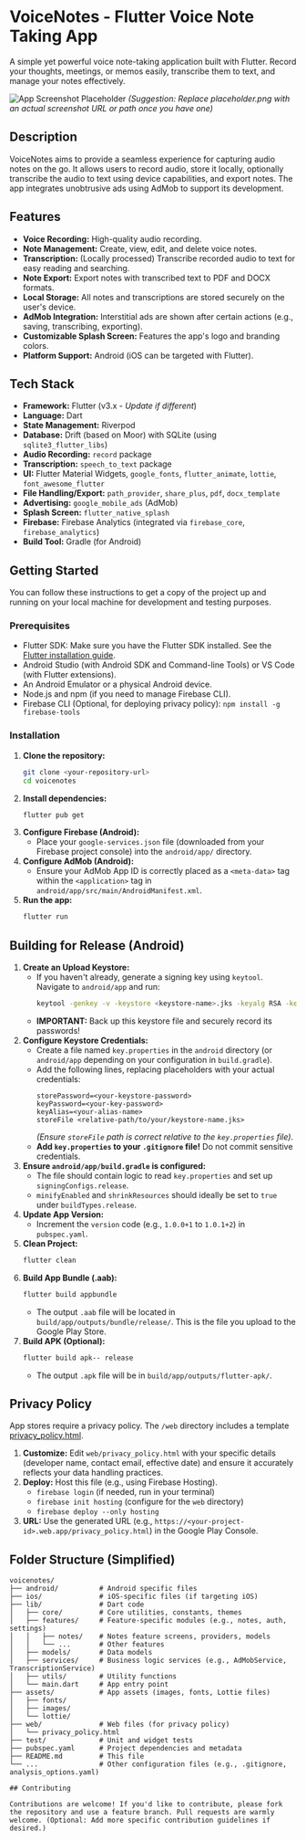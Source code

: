 # VoiceNotes - Flutter Voice Note Taking App

A simple yet powerful voice note-taking application built with Flutter. Record your thoughts, meetings, or memos easily, transcribe them to text, and manage your notes effectively.

![App Screenshot Placeholder](placeholder.png) 
*(Suggestion: Replace placeholder.png with an actual screenshot URL or path once you have one)*

## Description

VoiceNotes aims to provide a seamless experience for capturing audio notes on the go. It allows users to record audio, store it locally, optionally transcribe the audio to text using device capabilities, and export notes. The app integrates unobtrusive ads using AdMob to support its development.

## Features

*   **Voice Recording:** High-quality audio recording.
*   **Note Management:** Create, view, edit, and delete voice notes.
*   **Transcription:** (Locally processed) Transcribe recorded audio to text for easy reading and searching.
*   **Note Export:** Export notes with transcribed text to PDF and DOCX formats.
*   **Local Storage:** All notes and transcriptions are stored securely on the user's device.
*   **AdMob Integration:** Interstitial ads are shown after certain actions (e.g., saving, transcribing, exporting).
*   **Customizable Splash Screen:** Features the app's logo and branding colors.
*   **Platform Support:** Android (iOS can be targeted with Flutter).

## Tech Stack

*   **Framework:** Flutter (v3.x - *Update if different*)
*   **Language:** Dart
*   **State Management:** Riverpod
*   **Database:** Drift (based on Moor) with SQLite (using `sqlite3_flutter_libs`)
*   **Audio Recording:** `record` package
*   **Transcription:** `speech_to_text` package
*   **UI:** Flutter Material Widgets, `google_fonts`, `flutter_animate`, `lottie`, `font_awesome_flutter`
*   **File Handling/Export:** `path_provider`, `share_plus`, `pdf`, `docx_template`
*   **Advertising:** `google_mobile_ads` (AdMob)
*   **Splash Screen:** `flutter_native_splash`
*   **Firebase:** Firebase Analytics (integrated via `firebase_core`, `firebase_analytics`)
*   **Build Tool:** Gradle (for Android)

## Getting Started

You can follow these instructions to get a copy of the project up and running on your local machine for development and testing purposes.

### Prerequisites

*   Flutter SDK: Make sure you have the Flutter SDK installed. See the [Flutter installation guide](https://flutter.dev/docs/get-started/install).
*   Android Studio (with Android SDK and Command-line Tools) or VS Code (with Flutter extensions).
*   An Android Emulator or a physical Android device.
*   Node.js and npm (if you need to manage Firebase CLI).
*   Firebase CLI (Optional, for deploying privacy policy): `npm install -g firebase-tools`

### Installation

1.  **Clone the repository:**
    ```bash
    git clone <your-repository-url>
    cd voicenotes 
    ```
2.  **Install dependencies:**
    ```bash
    flutter pub get
    ```
3.  **Configure Firebase (Android):**
    *   Place your `google-services.json` file (downloaded from your Firebase project console) into the `android/app/` directory.
4.  **Configure AdMob (Android):**
    *   Ensure your AdMob App ID is correctly placed as a `<meta-data>` tag within the `<application>` tag in `android/app/src/main/AndroidManifest.xml`.
5.  **Run the app:**
    ```bash
    flutter run
    ```

## Building for Release (Android)

1.  **Create an Upload Keystore:**
    *   If you haven't already, generate a signing key using `keytool`. Navigate to `android/app` and run:
        ```bash
        keytool -genkey -v -keystore <keystore-name>.jks -keyalg RSA -keysize 2048 -validity 10000 -alias <your-alias-name>
        ```
    *   **IMPORTANT:** Back up this keystore file and securely record its passwords!
2.  **Configure Keystore Credentials:**
    *   Create a file named `key.properties` in the `android` directory (or `android/app` depending on your configuration in `build.gradle`).
    *   Add the following lines, replacing placeholders with your actual credentials:
        ```properties
        storePassword=<your-keystore-password>
        keyPassword=<your-key-password>
        keyAlias=<your-alias-name>
        storeFile <relative-path/to/your/keystore-name.jks> 
        ```
        *(Ensure `storeFile` path is correct relative to the `key.properties` file)*.
    *   **Add `key.properties` to your `.gitignore` file!** Do not commit sensitive credentials.
3.  **Ensure `android/app/build.gradle` is configured:**
    *   The file should contain logic to read `key.properties` and set up `signingConfigs.release`.
    *   `minifyEnabled` and `shrinkResources` should ideally be set to `true` under `buildTypes.release`.
4.  **Update App Version:**
    *   Increment the `version` code (e.g., `1.0.0+1` to `1.0.1+2`) in `pubspec.yaml`.
5.  **Clean Project:**
    ```bash
    flutter clean
    ```
6.  **Build App Bundle (.aab):**
    ```bash
    flutter build appbundle
    ```
    *   The output `.aab` file will be located in `build/app/outputs/bundle/release/`. This is the file you upload to the Google Play Store.
7.  **Build APK (Optional):**
    ```bash
    flutter build apk-- release
    ```
    *   The output `.apk` file will be in `build/app/outputs/flutter-apk/`.

## Privacy Policy

App stores require a privacy policy. The `/web` directory includes a template [privacy_policy.html](web/privacy_policy.html).
1.  **Customize:** Edit `web/privacy_policy.html` with your specific details (developer name, contact email, effective date) and ensure it accurately reflects your data handling practices.
2.  **Deploy:** Host this file (e.g., using Firebase Hosting).
    *   `firebase login` (if needed, run in your terminal)
    *   `firebase init hosting` (configure for the `web` directory)
    *   `firebase deploy --only hosting`
3.  **URL:** Use the generated URL (e.g., `https://<your-project-id>.web.app/privacy_policy.html`) in the Google Play Console.

## Folder Structure (Simplified)

```
voicenotes/
├── android/          # Android specific files
├── ios/              # iOS-specific files (if targeting iOS)
├── lib/              # Dart code
│   ├── core/         # Core utilities, constants, themes
│   ├── features/     # Feature-specific modules (e.g., notes, auth, settings)
│   │   ├── notes/    # Notes feature screens, providers, models
│   │   └── ...       # Other features
│   ├── models/       # Data models
│   ├── services/     # Business logic services (e.g., AdMobService, TranscriptionService)
│   ├── utils/        # Utility functions
│   └── main.dart     # App entry point
├── assets/           # App assets (images, fonts, Lottie files)
│   ├── fonts/
│   ├── images/
│   └── lottie/
├── web/              # Web files (for privacy policy)
│   └── privacy_policy.html
├── test/             # Unit and widget tests
├── pubspec.yaml      # Project dependencies and metadata
├── README.md         # This file
└── ...               # Other configuration files (e.g., .gitignore, analysis_options.yaml)

## Contributing

Contributions are welcome! If you'd like to contribute, please fork the repository and use a feature branch. Pull requests are warmly welcome. (Optional: Add more specific contribution guidelines if desired.)

